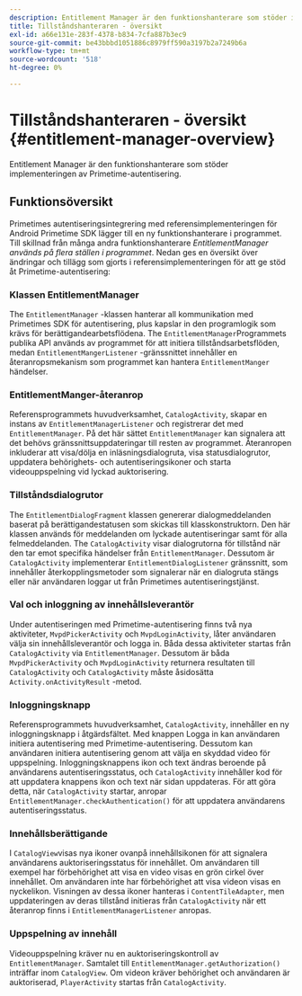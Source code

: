 ```yaml
---
description: Entitlement Manager är den funktionshanterare som stöder implementeringen av Primetime-autentisering.
title: Tillståndshanteraren - översikt
exl-id: a66e131e-283f-4378-b834-7cfa887b3ec9
source-git-commit: be43bbbd1051886c8979ff590a3197b2a7249b6a
workflow-type: tm+mt
source-wordcount: '518'
ht-degree: 0%

---
```


# Tillståndshanteraren - översikt {#entitlement-manager-overview}

Entitlement Manager är den funktionshanterare som stöder implementeringen av Primetime-autentisering.

## Funktionsöversikt

Primetimes autentiseringsintegrering med referensimplementeringen för Android Primetime SDK lägger till en ny funktionshanterare i programmet. Till skillnad från många andra funktionshanterare *EntitlementManager används på flera ställen i programmet*. Nedan ges en översikt över ändringar och tillägg som gjorts i referensimplementeringen för att ge stöd åt Primetime-autentisering:

### Klassen EntitlementManager

The `EntitlementManager` -klassen hanterar all kommunikation med Primetimes SDK för autentisering, plus kapslar in den programlogik som krävs för berättigandearbetsflödena. The `EntitlementManager`Programmets publika API används av programmet för att initiera tillståndsarbetsflöden, medan `EntitlementMangerListener` -gränssnittet innehåller en återanropsmekanism som programmet kan hantera `EntitlementManger` händelser.

### EntitlementManger-återanrop

Referensprogrammets huvudverksamhet, `CatalogActivity`, skapar en instans av `EntitlementManagerListener` och registrerar det med `EntitlementManager`. På det här sättet `EntitlementManager` kan signalera att det behövs gränssnittsuppdateringar till resten av programmet. Återanropen inkluderar att visa/dölja en inläsningsdialogruta, visa statusdialogrutor, uppdatera behörighets- och autentiseringsikoner och starta videouppspelning vid lyckad auktorisering.

### Tillståndsdialogrutor

The `EntitlementDialogFragment` klassen genererar dialogmeddelanden baserat på berättigandestatusen som skickas till klasskonstruktorn. Den här klassen används för meddelanden om lyckade autentiseringar samt för alla felmeddelanden. The `CatalogActivity` visar dialogrutorna för tillstånd när den tar emot specifika händelser från `EntitlementManager`. Dessutom är `CatalogActivity` implementerar `EntitlementDialogListener` gränssnitt, som innehåller återkopplingsmetoder som signalerar när en dialogruta stängs eller när användaren loggar ut från Primetimes autentiseringstjänst.

### Val och inloggning av innehållsleverantör

Under autentiseringen med Primetime-autentisering finns två nya aktiviteter, `MvpdPickerActivity` och `MvpdLoginActivity`, låter användaren välja sin innehållsleverantör och logga in. Båda dessa aktiviteter startas från `CatalogActivity` via `EntitlementManager`. Dessutom är båda `MvpdPickerActivity` och `MvpdLoginActivity` returnera resultaten till `CatalogActivity` och `CatalogActivity` måste åsidosätta `Activity.onActivityResult` -metod.

### Inloggningsknapp

Referensprogrammets huvudverksamhet, `CatalogActivity`, innehåller en ny inloggningsknapp i åtgärdsfältet. Med knappen Logga in kan användaren initiera autentisering med Primetime-autentisering. Dessutom kan användaren initiera autentisering genom att välja en skyddad video för uppspelning. Inloggningsknappens ikon och text ändras beroende på användarens autentiseringsstatus, och `CatalogActivity` innehåller kod för att uppdatera knappens ikon och text när sidan uppdateras. För att göra detta, när `CatalogActivity` startar, anropar `EntitlementManager.checkAuthentication()` för att uppdatera användarens autentiseringsstatus.

### Innehållsberättigande

I `CatalogView`visas nya ikoner ovanpå innehållsikonen för att signalera användarens auktoriseringsstatus för innehållet. Om användaren till exempel har förbehörighet att visa en video visas en grön cirkel över innehållet. Om användaren inte har förbehörighet att visa videon visas en nyckelikon. Visningen av dessa ikoner hanteras i `ContentTileAdapter`, men uppdateringen av deras tillstånd initieras från `CatalogActivity` när ett återanrop finns i `EntitlementManagerListener` anropas.

### Uppspelning av innehåll

Videouppspelning kräver nu en auktoriseringskontroll av `EntitlementManager`. Samtalet till `EntitlementManager.getAuthorization()` inträffar inom `CatalogView`. Om videon kräver behörighet och användaren är auktoriserad, `PlayerActivity` startas från `CatalogActivity`.
